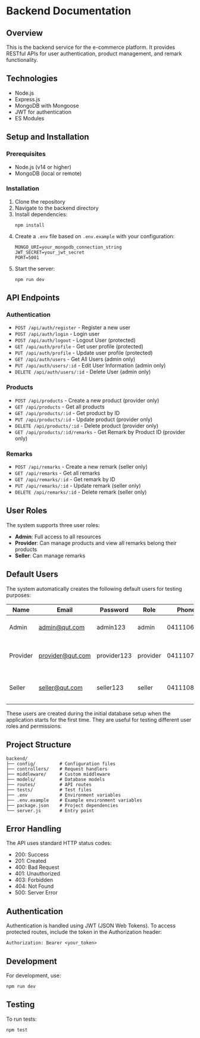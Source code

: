# Backend Documentation

## Overview
This is the backend service for the e-commerce platform. It provides RESTful APIs for user authentication, product management, and remark functionality.

## Technologies
- Node.js
- Express.js
- MongoDB with Mongoose
- JWT for authentication
- ES Modules

## Setup and Installation

### Prerequisites
- Node.js (v14 or higher)
- MongoDB (local or remote)

### Installation
1. Clone the repository
2. Navigate to the backend directory
3. Install dependencies:
   ```
   npm install
   ```
4. Create a `.env` file based on `.env.example` with your configuration:
   ```
   MONGO_URI=your_mongodb_connection_string
   JWT_SECRET=your_jwt_secret
   PORT=5001
   ```
5. Start the server:
   ```
   npm run dev
   ```

## API Endpoints

### Authentication
- `POST /api/auth/register` - Register a new user
- `POST /api/auth/login` - Login user
- `POST /api/auth/logout` - Logout User (protected)
- `GET /api/auth/profile` - Get user profile (protected)
- `PUT /api/auth/profile` - Update user profile (protected)
- `GET /api/auth/users` - Get All Users (admin only)
- `PUT /api/auth/users/:id` - Edit User Information (admin only)
- `DELETE /api/auth/users/:id` - Delete User (admin only)

### Products
- `POST /api/products` - Create a new product (provider only)
- `GET /api/products` - Get all products
- `GET /api/products/:id` - Get product by ID
- `PUT /api/products/:id` - Update product (provider only)
- `DELETE /api/products/:id` - Delete product (provider only)
- `GET /api/products/:id/remarks` - Get Remark by Product ID (provider only)

### Remarks
- `POST /api/remarks` - Create a new remark (seller only)
- `GET /api/remarks` - Get all remarks
- `GET /api/remarks/:id` - Get remark by ID
- `PUT /api/remarks/:id` - Update remark (seller only)
- `DELETE /api/remarks/:id` - Delete remark (seller only)

## User Roles
The system supports three user roles:
- **Admin**: Full access to all resources
- **Provider**: Can manage products and view all remarks belong their products
- **Seller**: Can manage remarks

## Default Users
The system automatically creates the following default users for testing purposes:

| Name | Email | Password | Role | Phone | Description |
|------|-------|----------|------|-------|-------------|
| Admin | admin@qut.com | admin123 | admin | 0411106666 | Full access to all resources |
| Provider | provider@qut.com | provider123 | provider | 0411107777 | Can create and manage products |
| Seller | seller@qut.com | seller123 | seller | 0411108888 | Can create and manage remarks |

These users are created during the initial database setup when the application starts for the first time. They are useful for testing different user roles and permissions.

## Project Structure
```
backend/
├── config/         # Configuration files
├── controllers/    # Request handlers
├── middleware/     # Custom middleware
├── models/         # Database models
├── routes/         # API routes
├── tests/          # Test files
├── .env            # Environment variables
├── .env.example    # Example environment variables
├── package.json    # Project dependencies
└── server.js       # Entry point
```

## Error Handling
The API uses standard HTTP status codes:
- 200: Success
- 201: Created
- 400: Bad Request
- 401: Unauthorized
- 403: Forbidden
- 404: Not Found
- 500: Server Error

## Authentication
Authentication is handled using JWT (JSON Web Tokens). To access protected routes, include the token in the Authorization header:
```
Authorization: Bearer <your_token>
```

## Development
For development, use:
```
npm run dev
```

## Testing
To run tests:
```
npm test
```



